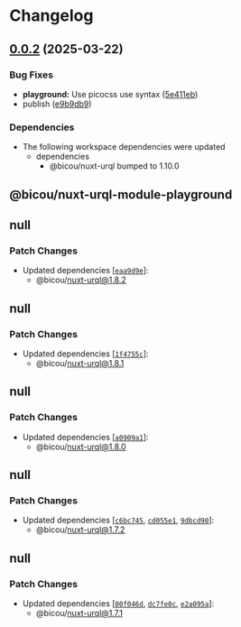 # Changelog

## [0.0.2](https://github.com/gbicou/nuxt-urql/compare/nuxt-urql-module-playground-v0.0.1...nuxt-urql-module-playground-v0.0.2) (2025-03-22)


### Bug Fixes

* **playground:** Use picocss use syntax ([5e411eb](https://github.com/gbicou/nuxt-urql/commit/5e411eb543c0fea722e77bcb9355a804c065ed6f))
* publish ([e9b9db9](https://github.com/gbicou/nuxt-urql/commit/e9b9db92dc957621c04cab2b0a9437a2ef4362b0))


### Dependencies

* The following workspace dependencies were updated
  * dependencies
    * @bicou/nuxt-urql bumped to 1.10.0

## @bicou/nuxt-urql-module-playground

## null

### Patch Changes

- Updated dependencies [[`eaa9d9e`](https://github.com/gbicou/nuxt-urql/commit/eaa9d9ede4445d5b6c8aed0b5895d1c45a448a1d)]:
  - @bicou/nuxt-urql@1.8.2

## null

### Patch Changes

- Updated dependencies [[`1f4755c`](https://github.com/gbicou/nuxt-urql/commit/1f4755c7878b8c4f6f36ce86c345265f68e23293)]:
  - @bicou/nuxt-urql@1.8.1

## null

### Patch Changes

- Updated dependencies [[`a0909a1`](https://github.com/gbicou/nuxt-urql/commit/a0909a149e72c372c349322b87eedbac3be208ee)]:
  - @bicou/nuxt-urql@1.8.0

## null

### Patch Changes

- Updated dependencies [[`c6bc745`](https://github.com/gbicou/nuxt-urql/commit/c6bc745e1d05ee9bce40fae8213ccceccde9891b), [`cd055e1`](https://github.com/gbicou/nuxt-urql/commit/cd055e19fd68065cc02cc51e7a1cf3c3010aae8c), [`9dbcd90`](https://github.com/gbicou/nuxt-urql/commit/9dbcd9030f28fa10f25f74e46acc0310922cd08a)]:
  - @bicou/nuxt-urql@1.7.2

## null

### Patch Changes

- Updated dependencies [[`00f046d`](https://github.com/gbicou/nuxt-urql/commit/00f046d677c71d240f1239f9aaf4900327fc10e1), [`dc7fe0c`](https://github.com/gbicou/nuxt-urql/commit/dc7fe0ccf77c142c8a69d714f0ef72f3a381e292), [`e2a095a`](https://github.com/gbicou/nuxt-urql/commit/e2a095acc10e097b392853108fddce97876bf0ec)]:
  - @bicou/nuxt-urql@1.7.1
